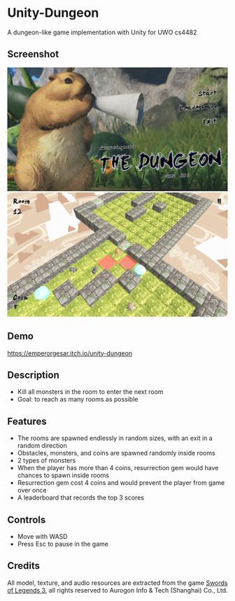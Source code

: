 # Unity-Dungeon
A dungeon-like game implementation with Unity for UWO cs4482

## Screenshot
![Image](https://github.com/EmperorGesar/Unity-Dungeon/blob/master/screenshot.png)
![Image](https://github.com/EmperorGesar/Unity-Dungeon/blob/master/app3.png)

## Demo
https://emperorgesar.itch.io/unity-dungeon

## Description

- Kill all monsters in the room to enter the next room
- Goal: to reach as many rooms as possible

## Features

- The rooms are spawned endlessly in random sizes, with an exit in a random direction
- Obstacles, monsters, and coins are spawned randomly inside rooms
- 2 types of monsters
- When the player has more than 4 coins, resurrection gem would have chances to spawn inside rooms
- Resurrection gem cost 4 coins and would prevent the player from game over once
- A leaderboard that records the top 3 scores

## Controls

- Move with WASD
- Press Esc to pause in the game

## Credits
All model, texture, and audio resources are extracted from the game [Swords of Legends 3](https://store.steampowered.com/app/994280/Gujian3/), all rights reserved to Aurogon Info & Tech (Shanghai) Co., Ltd.
